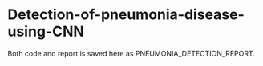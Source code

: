 # Detection-of-pneumonia-disease-using-CNN

Both code and report is saved here as PNEUMONIA_DETECTION_REPORT.

